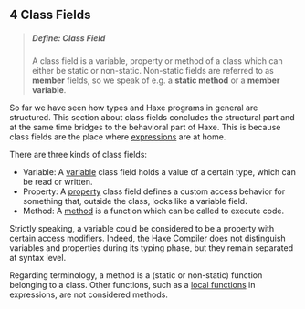 ## 4 Class Fields

> ##### Define: Class Field
>
> A class field is a variable, property or method of a class which can either be static or non-static. Non-static fields are referred to as **member** fields, so we speak of e.g. a **static method** or a **member variable**.

So far we have seen how types and Haxe programs in general are structured. This section about class fields concludes the structural part and at the same time bridges to the behavioral part of Haxe. This is because class fields are the place where [expressions](expression.md) are at home.

There are three kinds of class fields:

* Variable: A [variable](class-field-variable.md) class field holds a value of a certain type, which can be read or written.
* Property: A [property](class-field-property.md) class field defines a custom access behavior for something that, outside the class, looks like a variable field.
* Method: A [method](class-field-method.md) is a function which can be called to execute code.

Strictly speaking, a variable could be considered to be a property with certain access modifiers. Indeed, the Haxe Compiler does not distinguish variables and properties during its typing phase, but they remain separated at syntax level.

Regarding terminology, a method is a (static or non-static) function belonging to a class. Other functions, such as a [local functions](expression-function.md) in expressions, are not considered methods.

